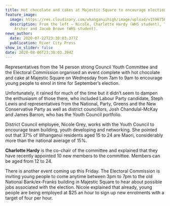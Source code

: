 ```yaml
---
title: Hot chocolate and cakes at Majestic Square to encourage election enrolment
feature_image:
  image: https://res.cloudinary.com/whanganuihigh/image/upload/v1596756623/News/Charlotte_Hardy._RCP_23.7.20.jpg
  description: From the left – Nicole, Charlotte Hardy (WHS student), TK, Sophie
    Archer and Jacob Brown (WHS student).
news_author:
  date: 2020-07-22T23:30:03.377Z
  publication: River City Press
show_in_slider: false
date: 2020-08-06T23:30:03.394Z
---
```

Representatives from the 14 person strong Council Youth Committee and the Electoral Commission organised an event complete with hot chocolate and cake at Majestic Square on Wednesday from 7am to 9am to encourage young people to enrol in time for September’s election.

Unfortunately, it rained for much of the time but it didn’t seem to dampen the enthusiasm of those there, who included Labour Party candidate, Steph Lewis and representatives from the National, Party, Greens and the New Conservative Party as well as district councillors, Josh Chandulal-McKay and James Barron, who has the Youth Council portfolio.

District Council employee, Nicole Grey, works with the Youth Council to encourage team building, youth developing and networking. She pointed out that 37% of Whanganui residents aged 15 to 24 are Maori, considerably more than the national average of 15%.

**Charlotte Hardy** is the co-chair of the committee and explained that they have recently appointed 10 new members to the committee. Members can be aged from 12 to 24.

There is another event coming up this Friday. The Electoral Commission is inviting young people to come anytime between 3pm to 7pm to the old National Bank/ex-Franks building in Majestic Square to hear about possible jobs associated with the election. Nicole explained that already, young people are being employed at $25 an hour to sign up new enrolments with a target of four per hour.